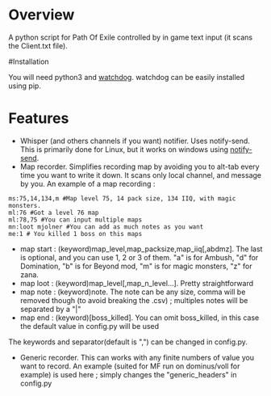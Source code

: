 # Overview
A python script for Path Of Exile controlled by in game text input (it scans the Client.txt file).

#Installation

  You will need python3 and [watchdog](https://pypi.python.org/pypi/infi.watchdog/0.6.3). watchdog can be easily installed using pip.
  
# Features

* Whisper (and others channels if you want) notifier. Uses notify-send. This is primarily done for Linux, but it works on windows using [notify-send](http://vaskovsky.net/notify-send/).
* Map recorder. Simplifies recording map by avoiding you to alt-tab every time you want to write it down. It scans only local channel, and message by you. An example of a map recording :
```
ms:75,14,134,m #Map level 75, 14 pack size, 134 IIQ, with magic monsters.
ml:76 #Got a level 76 map
ml:78,75 #You can input multiple maps
mn:loot mjolner #You can add as much notes as you want
me:1 # You killed 1 boss on this maps
```
* map start : (keyword)map_level,map_packsize,map_iiq[,abdmz]. The last is optional, and you can use 1, 2 or 3 of them. "a" is for Ambush, "d" for Domination, "b" is for Beyond mod, "m" is for magic monsters, "z" for zana.
* map loot : (keyword)map_level[,map_n_level...]. Pretty straightforward
* map note : (keyword)note. The note can be any size, comma will be removed though (to avoid breaking the .csv) ; multiples notes will be separated by a "|"
* map end : (keyword)[boss_killed]. You can omit boss_killed, in this case the default value in config.py will be used

The keywords and separator(default is ",") can be changed in config.py.

* Generic recorder. This can works with any finite numbers of value you want to record. An example (suited for MF run on dominus/voll for example) is used here ; simply changes the "generic_headers" in config.py
